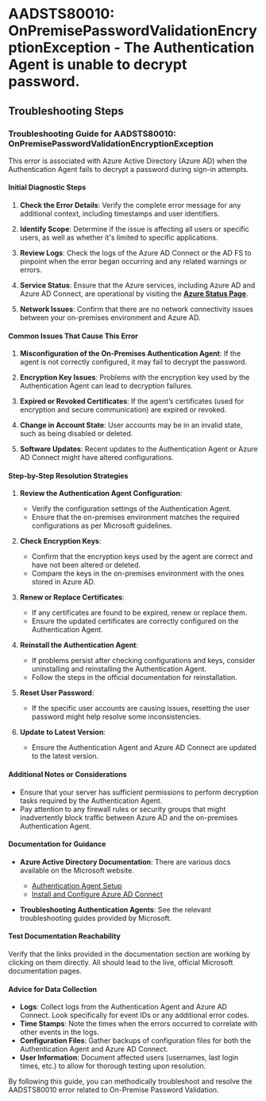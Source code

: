 
# AADSTS80010: OnPremisePasswordValidationEncryptionException - The Authentication Agent is unable to decrypt password.


## Troubleshooting Steps
### Troubleshooting Guide for AADSTS80010: OnPremisePasswordValidationEncryptionException

This error is associated with Azure Active Directory (Azure AD) when the Authentication Agent fails to decrypt a password during sign-in attempts.

#### Initial Diagnostic Steps

1. **Check the Error Details**: Verify the complete error message for any additional context, including timestamps and user identifiers.

2. **Identify Scope**: Determine if the issue is affecting all users or specific users, as well as whether it's limited to specific applications.

3. **Review Logs**: Check the logs of the Azure AD Connect or the AD FS to pinpoint when the error began occurring and any related warnings or errors.

4. **Service Status**: Ensure that the Azure services, including Azure AD and Azure AD Connect, are operational by visiting the **[Azure Status Page](https://status.azure.com/en-us/status)**.

5. **Network Issues**: Confirm that there are no network connectivity issues between your on-premises environment and Azure AD.

#### Common Issues That Cause This Error

1. **Misconfiguration of the On-Premises Authentication Agent**: If the agent is not correctly configured, it may fail to decrypt the password.

2. **Encryption Key Issues**: Problems with the encryption key used by the Authentication Agent can lead to decryption failures.

3. **Expired or Revoked Certificates**: If the agent’s certificates (used for encryption and secure communication) are expired or revoked.

4. **Change in Account State**: User accounts may be in an invalid state, such as being disabled or deleted.

5. **Software Updates**: Recent updates to the Authentication Agent or Azure AD Connect might have altered configurations.

#### Step-by-Step Resolution Strategies

1. **Review the Authentication Agent Configuration**:
   - Verify the configuration settings of the Authentication Agent.
   - Ensure that the on-premises environment matches the required configurations as per Microsoft guidelines.

2. **Check Encryption Keys**:
   - Confirm that the encryption keys used by the agent are correct and have not been altered or deleted.
   - Compare the keys in the on-premises environment with the ones stored in Azure AD.

3. **Renew or Replace Certificates**:
   - If any certificates are found to be expired, renew or replace them.
   - Ensure the updated certificates are correctly configured on the Authentication Agent.

4. **Reinstall the Authentication Agent**:
   - If problems persist after checking configurations and keys, consider uninstalling and reinstalling the Authentication Agent. 
   - Follow the steps in the official documentation for reinstallation.

5. **Reset User Password**:
   - If the specific user accounts are causing issues, resetting the user password might help resolve some inconsistencies.

6. **Update to Latest Version**:
   - Ensure the Authentication Agent and Azure AD Connect are updated to the latest version.

#### Additional Notes or Considerations

- Ensure that your server has sufficient permissions to perform decryption tasks required by the Authentication Agent.
- Pay attention to any firewall rules or security groups that might inadvertently block traffic between Azure AD and the on-premises Authentication Agent.

#### Documentation for Guidance

- **Azure Active Directory Documentation**: There are various docs available on the Microsoft website.
    - [Authentication Agent Setup](https://docs.microsoft.com/en-us/azure/active-directory/hybrid/deploy-authentication-agent)
    - [Install and Configure Azure AD Connect](https://docs.microsoft.com/en-us/azure/active-directory/hybrid/how-to-connect-install-new)

- **Troubleshooting Authentication Agents**: See the relevant troubleshooting guides provided by Microsoft.

#### Test Documentation Reachability

Verify that the links provided in the documentation section are working by clicking on them directly. All should lead to the live, official Microsoft documentation pages.

#### Advice for Data Collection

- **Logs**: Collect logs from the Authentication Agent and Azure AD Connect. Look specifically for event IDs or any additional error codes.
- **Time Stamps**: Note the times when the errors occurred to correlate with other events in the logs.
- **Configuration Files**: Gather backups of configuration files for both the Authentication Agent and Azure AD Connect.
- **User Information**: Document affected users (usernames, last login times, etc.) to allow for thorough testing upon resolution.

By following this guide, you can methodically troubleshoot and resolve the AADSTS80010 error related to On-Premise Password Validation.